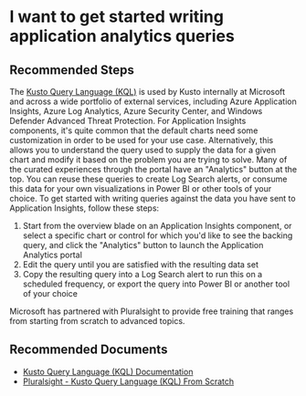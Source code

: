 <properties 
    pageTitle="I want to get started writing application analytics queries"
    description="I want to get started writing application analytics queries"
    service="microsoft.insights"
    resource="components"
    authors="mcosner"
    authorAlias="mcosner"
    displayOrder="50"
    selfHelpType="generic"
    supportTopicIds="32402605,32402602"
    productPesIds="15693"
    cloudEnvironments="public"
 />
# I want to get started writing application analytics queries

## **Recommended Steps**

The [Kusto Query Language (KQL)](https://blogs.msdn.microsoft.com/ben/2018/10/11/getting-started-with-the-kusto-query-language/) is used by Kusto internally at Microsoft and across a wide portfolio of external services, including Azure Application Insights, Azure Log Analytics, Azure Security Center, and Windows Defender Advanced Threat Protection. For Application Insights components, it's quite common that the default charts need some customization in order to be used for your use case. Alternatively, this allows you to understand the query used to supply the data for a given chart and modify it based on the problem you are trying to solve. Many of the curated experiences through the portal have an "Analytics" button at the top. You can reuse these queries to create Log Search alerts, or consume this data for your own visualizations in Power BI or other tools of your choice. To get started with writing queries against the data you have sent to Application Insights, follow these steps:

1. Start from the overview blade on an Application Insights component, or select a specific chart or control for which you'd like to see the backing query, and click the "Analytics" button to launch the Application Analytics portal
2. Edit the query until you are satisfied with the resulting data set
3. Copy the resulting query into a Log Search alert to run this on a scheduled frequency, or export the query into Power BI or another tool of your choice

Microsoft has partnered with Pluralsight to provide free training that ranges from starting from scratch to advanced topics.

## **Recommended Documents**

* [Kusto Query Language (KQL) Documentation](https://go.microsoft.com/fwlink/?linkid=849499)<br>
* [Pluralsight - Kusto Query Language (KQL) From Scratch](https://www.pluralsight.com/courses/kusto-query-language-kql-from-scratch)
